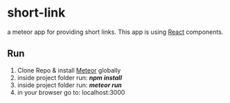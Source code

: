# short-link
a meteor app for providing short links.
This app is using <a href="https://reactjs.org/">React</a> components.

<h2>Run</h2>
<ol>
  <li>Clone Repo & install <a href="https://www.meteor.com/install">Meteor</a> globally</li>
  <li>inside project folder run: <strong><i>npm install</i></strong></li>
  <li>inside project folder run: <strong><i>meteor run</i></strong></li>
  <li>in your browser go to: localhost:3000</li>
</ol>
